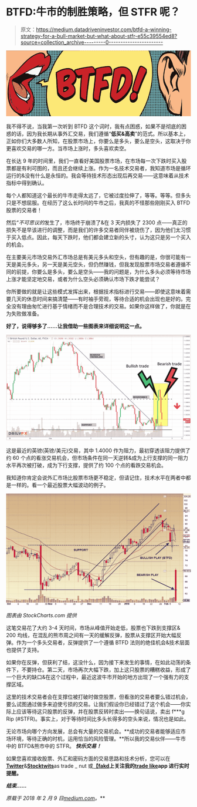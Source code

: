 # BTFD:牛市的制胜策略，但 STFR 呢？

> 原文：<https://medium.datadriveninvestor.com/btfd-a-winning-strategy-for-a-bull-market-but-what-about-stfr-e55c39554ed8?source=collection_archive---------0----------------------->

![](img/6be2f27a7b0682240048761f52c992a6.png)

我不得不说，当我第一次听到 BTFD 这个词时，我有点困惑，如果不是彻底的困惑的话，因为我长期从事外汇交易，我们遵循“**低买&高卖**”的范式。所以基本上，正如你们大多数人所知，在股票市场上，你要么是多头，要么是空头，这取决于你更喜欢交易的哪一方。当市场上涨时，多头喜欢卖空。

在长达 9 年的时间里，我们一直看好美国股票市场，在市场每一次下跌时买入股票都是有利可图的，而且还会继续上涨。作为一名技术交易者，我知道市场是循环运行的&没有什么是永恒的。我会等待技术形态出现后再交易——这意味着从技术指标中得到确认。

每个人都知道这个最长的牛市走得太远了，它被过度拉伸了，等等。等等。但多头只是不想屈服。在经历了这么长时间的牛市之后，我真的不怪那些刚刚买入 BTFD 股票的交易者！

然后“*不可思议的*发生了，市场终于崩溃了&在 3 天内损失了 2300 点——真正的损失不是早该进行的调整，而是我们的许多交易者同伴被烧伤了，因为他们太习惯于买入低点。因此，每天下跌时，他们都会建立新的头寸，认为这只是另一个买入的机会。

在主要美元市场交易外汇市场总是有美元多头和空头，但有趣的是，你很可能有一天是美元多头，另一天是美元空头，但仍然赚钱，但我发现股票市场交易者遵循不同的前提，你要么是多头，要么是空头——我的问题是，为什么多头必须等待市场上涨才能坚定地交易，或者为什么空头必须确认市场下跌才能尝试？

你所要做的就是让这些模式发挥出来，根据技术指标进行交易——即使这意味着需要几天的休息时间来搞清楚——有时袖手旁观，等待合适的机会出现也是好的。完全没有理由匆忙进行基于情绪而不是合理技术的交易。如果你这样做了，你就是在为失败做准备。

**好了，说得够多了……让我借助一些图表来详细说明这一点。**

![](img/2f579d4785529693152dea0bbde449be.png)

这是最近的英镑(英镑/美元)交易，其中 1.4000 作为阻力，最初穿透该阻力提供了约 60 个点的看涨交易机会，但市场条件在同一天逆转&成为上行支撑的同一阻力水平再次被打破，成为下行支撑，提供了约 100 个点的看跌交易机会。

我知道你肯定会说外汇市场比股票市场更不稳定，但请记住，技术水平在两者中都是一样的。看一个最近股票大幅波动的例子。

![](img/9a3f5c34daaacf504a463c9091ee6149.png)

*图表由 StockCharts.com 提供*

这笔交易花了大约 3-4 天时间，市场从峰值开始走低，股票也下跌到支撑区& 200 均线，在混乱的熊市周之间有一天的缓解反弹，股票从支撑区开始大幅反弹。作为一个多头交易者，反弹提供了一个遵循 BTFD 法则的绝佳机会&技术层面也提供了支持。

如果你在反弹，但获利了结，这没什么，因为接下来发生的事情，在如此动荡的条件下，不要持仓。第二天，市场再次大幅下跌，加上这只股票的糟糕收益，形成了一个巨大的缺口&在这个过程中，最近这波牛市开始的地方出现了一个强有力的支撑区域。

这里的技术交易者会在支撑位被打破时做空股票，但看涨的交易者要么错过机会，要么试图通过做多来迫使亏损的交易。让我们假设你已经错过了这个机会——你实际上应该等待这只股票的反弹，并在股票反转时卖出——换句话说，卖出 f***g Rip (#STFR)。事实上，对于等待时间比多头长得多的空头来说，情况也是如此。

无论市场向哪个方向发展，总会有大量的交易机会。**成功的交易者能够适应市场环境，等待正确的时机，运用恰当的风险管理。**所以我的交易伙伴——牛市中的 BTFD&熊市中的 STFR。 ***快乐交易！***

如果您喜欢接收股票、外汇和密码方面的交易思路和技术分析，您可以在[**Twitter**](https://twitter.com/trade_nut)&[**Stocktwits**](https://stocktwits.com/trade_nut)as trade _ nut 或[**【fakd**](http://twitter.com/fakd)**上关注我的[**trade like**](http://www.tradealike.com/)app 进行实时提醒。**

***结束……***

***原载于 2018 年 2 月 9 日*[*medium.com*](https://medium.com/@tradealike/btfd-a-winning-strategy-for-a-bull-market-but-what-about-stfr-36c3e3db9d16)*。***